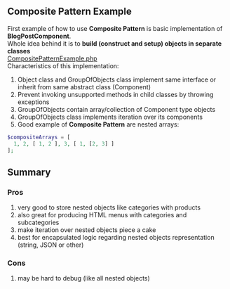 ## Composite Pattern Example
First example of how to use **Composite Pattern** is basic implementation of **BlogPostComponent**. <br />
Whole idea behind it is to **build (construct and setup) objects in separate classes** <br />
[CompositePatternExample.php](CompositePatternExample.php)<br />
Characteristics of this implementation:
 1. Object class and GroupOfObjects class implement same interface or inherit from same abstract class (Component)
 2. Prevent invoking unsupported methods in child classes by throwing exceptions
 3. GroupOfObjects contain array/collection of Component type objects
 4. GroupOfObjects class implements iteration over its components
 5. Good example of **Composite Pattern** are nested arrays:
 ```php
 $compositeArrays = [
   1, 2, [ 1, 2 ], 3, [ 1, [2, 3] ]
 ];
 ```

## Summary
### Pros
 1. very good to store nested objects like categories with products
 2. also great for producing HTML menus with categories and subcategories
 3. make iteration over nested objects piece a cake
 4. best for encapsulated logic regarding nested objects representation (string, JSON or other)

### Cons
 1. may be hard to debug (like all nested objects)

